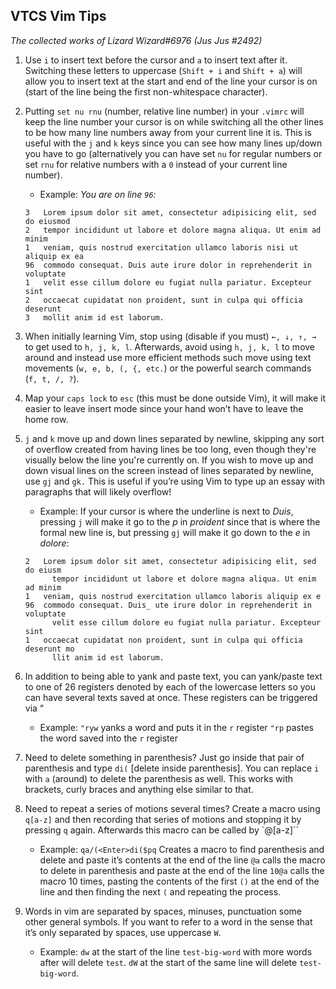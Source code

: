 ## VTCS Vim Tips
*The collected works of Lizard Wizard#6976 (Jus Jus #2492)*
1. Use `i` to insert text before the cursor and `a` to insert text after it.
    Switching these letters to uppercase (`Shift + i` and `Shift + a`) will
    allow you to insert text at the start and end of the line your cursor is on
    (start of the line being the first non-whitespace character).
2. Putting `set nu rnu` (number, relative line number) in your `.vimrc` will
    keep the line number your cursor is on while switching all the other lines
    to be how many line numbers away from your current line it is. This is
    useful with the `j` and `k` keys since you can see how many lines up/down
    you have to go (alternatively you can have set `nu` for regular numbers or
    set `rnu` for relative numbers with a `0` instead of your current line
    number).
    - Example: *You are on line `96`:*
    ```
    3   Lorem ipsum dolor sit amet, consectetur adipisicing elit, sed do eiusmod
    2   tempor incididunt ut labore et dolore magna aliqua. Ut enim ad minim
    1   veniam, quis nostrud exercitation ullamco laboris nisi ut aliquip ex ea
    96  commodo consequat. Duis aute irure dolor in reprehenderit in voluptate
    1   velit esse cillum dolore eu fugiat nulla pariatur. Excepteur sint
    2   occaecat cupidatat non proident, sunt in culpa qui officia deserunt
    3   mollit anim id est laborum.
    ```
3. When initially learning Vim, stop using (disable if you must) `←, ↓, ↑, →` to
    get used to `h, j, k, l`. Afterwards, avoid using `h, j, k, l` to move
    around and instead use more efficient methods such move using text movements
    (`w, e, b, (, {, etc.`) or the powerful search commands (`f, t, /, ?`).
4. Map your `caps lock` to `esc` (this must be done outside Vim), it will make
    it easier to leave insert mode since your hand won’t have to leave the home
    row.
5. `j` and `k` move up and down lines separated by newline, skipping any sort of
    overflow created from having lines be too long, even though they're visually
    below the line you're currently on. If you wish to move up and down visual
    lines on the screen instead of lines separated by newline, use `gj` and
    `gk.` This is useful if you’re using Vim to type up an essay with paragraphs
    that will likely overflow!

    - Example: If your cursor is where the underline is next to *Duis*, pressing
    `j` will make it go to the *p* in *proident* since that is where the formal
    new line is, but pressing `gj` will make it go down to the *e* in *dolore*:
    ```
    2   Lorem ipsum dolor sit amet, consectetur adipisicing elit, sed do eiusm
          tempor incididunt ut labore et dolore magna aliqua. Ut enim ad minim
    1   veniam, quis nostrud exercitation ullamco laboris aliquip ex e
    96  commodo consequat. Duis_ ute irure dolor in reprehenderit in voluptate
          velit esse cillum dolore eu fugiat nulla pariatur. Excepteur sint
    1   occaecat cupidatat non proident, sunt in culpa qui officia deserunt mo
          llit anim id est laborum.
    ```
6. In addition to being able to yank and paste text, you can yank/paste text to
    one of 26 registers denoted by each of the lowercase letters so you can have
    several texts saved at once. These registers can be triggered via
    “<lowercase letter>
    - Example: `"ryw` yanks a word and puts it in the `r` register
    `"rp` pastes the word saved into the `r` register
7. Need to delete something in parenthesis? Just go inside that pair of
    parenthesis and type `di(` [delete inside parenthesis]. You can replace `i`
    with `a` (around) to delete the parenthesis as well. This works with
    brackets, curly braces and anything else similar to that.
8. Need to repeat a series of motions several times? Create a macro using
    `q[a-z]` and then recording that series of motions and stopping it by
    pressing `q` again. Afterwards this macro can be called by `@[a-z]``
    - Example: `qa/(<Enter>di($pq` Creates a macro to find parenthesis and
        delete and paste it’s contents at the end of the line `@a` calls the
        macro to delete in parenthesis and paste at the end of the line
        `10@a` calls the macro 10 times, pasting the contents of the first `()`
        at the end of the line and then finding the next `(` and repeating the
        process.
9. Words in vim are separated by spaces, minuses, punctuation some other general
    symbols. If you want to refer to a word in the sense that it’s only
    separated by spaces, use uppercase `W`.
    - Example: `dw` at the start of the line `test-big-word` with more words
        after will delete `test`. `dW` at the start of the same line will delete
        `test-big-word`.
